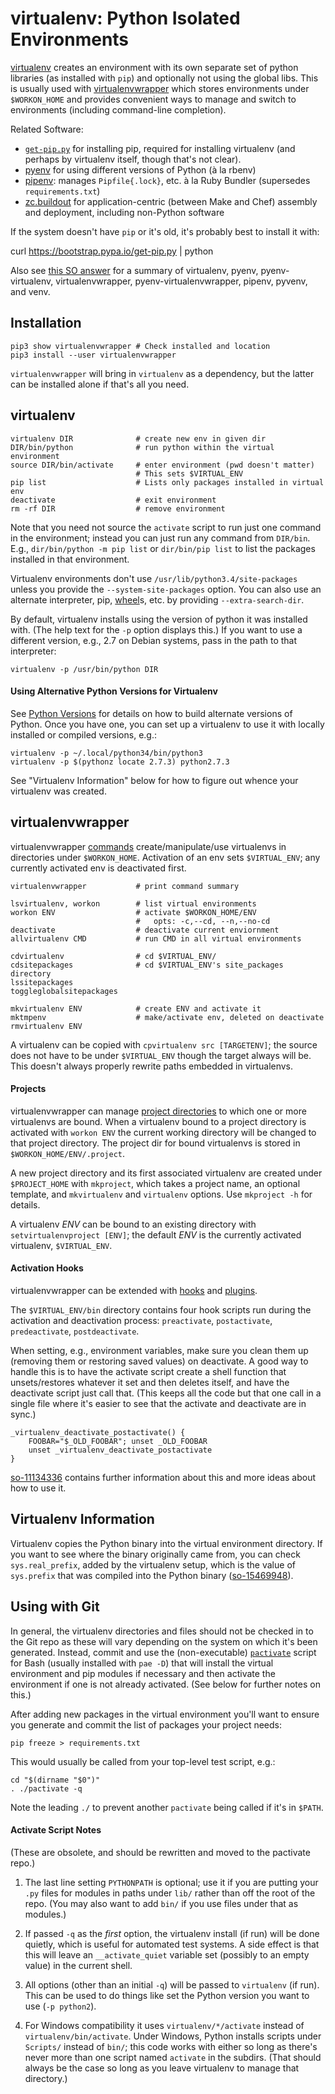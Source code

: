 virtualenv: Python Isolated Environments
========================================

[virtualenv] creates an environment with its own separate set of
python libraries (as installed with `pip`) and optionally not using
the global libs. This is usually used with [virtualenvwrapper] which
stores environments under `$WORKON_HOME` and provides convenient ways
to manage and switch to environments (including command-line
completion).

Related Software:
* [`get-pip.py`] for installing pip, required for installing virtualenv
  (and perhaps by virtualenv itself, though that's not clear).
* [pyenv] for using different versions of Python (à la rbenv)
* [pipenv]: manages `Pipfile{.lock}`, etc. à la Ruby Bundler
  (supersedes `requirements.txt`)
* [zc.buildout] for application-centric (between Make and Chef)
  assembly and deployment, including non-Python software

If the system doesn't have `pip` or it's old, it's probably best to
install it with:

  curl https://bootstrap.pypa.io/get-pip.py | python

Also see [this SO answer][so-41573588] for a summary of virtualenv,
pyenv, pyenv-virtualenv, virtualenvwrapper, pyenv-virtualenvwrapper,
pipenv, pyvenv, and venv.


Installation
------------

    pip3 show virtualenvwrapper # Check installed and location
    pip3 install --user virtualenvwrapper

`virtualenvwrapper` will bring in `virtualenv` as a dependency, but
the latter can be installed alone if that's all you need.


virtualenv
----------

    virtualenv DIR              # create new env in given dir
    DIR/bin/python              # run python within the virtual environment
    source DIR/bin/activate     # enter environment (pwd doesn't matter)
                                # This sets $VIRTUAL_ENV
    pip list                    # Lists only packages installed in virtual env
    deactivate                  # exit environment
    rm -rf DIR                  # remove environment

Note that you need not source the `activate` script to run just one
command in the environment; instead you can just run any command from
`DIR/bin`. E.g., `dir/bin/python -m pip list` or `dir/bin/pip list` to
list the packages installed in that environment.

Virtualenv environments don't use `/usr/lib/python3.4/site-packages`
unless you provide the `--system-site-packages` option. You can also
use an alternate interpreter, pip, [wheel]s, etc. by providing
`--extra-search-dir`.

By default, virtualenv installs using the version of python it was
installed with. (The help text for the `-p` option displays this.) If
you want to use a different version, e.g., 2.7 on Debian systems, pass
in the path to that interpreter:

    virtualenv -p /usr/bin/python DIR

#### Using Alternative Python Versions for Virtualenv

See [Python Versions][version] for details on how to build alternate
versions of Python. Once you have one, you can set up a virtualenv to
use it with locally installed or compiled versions, e.g.:

    virtualenv -p ~/.local/python34/bin/python3
    virtualenv -p $(pythonz locate 2.7.3) python2.7.3

See "Virtualenv Information" below for how to figure out whence your
virtualenv was created.


virtualenvwrapper
-----------------

virtualenvwrapper [commands][vw-commands] create/manipulate/use
virtualenvs in directories under `$WORKON_HOME`. Activation of an env
sets `$VIRTUAL_ENV`; any currently activated env is deactivated first.

    virtualenvwrapper           # print command summary

    lsvirtualenv, workon        # list virtual environments
    workon ENV                  # activate $WORKON_HOME/ENV
                                #   opts: -c,--cd, --n,--no-cd
    deactivate                  # deactivate current enviornment
    allvirtualenv CMD           # run CMD in all virtual environments

    cdvirtualenv                # cd $VIRTUAL_ENV/
    cdsitepackages              # cd $VIRTUAL_ENV's site_packages directory
    lssitepackages
    toggleglobalsitepackages

    mkvirtualenv ENV            # create ENV and activate it
    mktmpenv                    # make/activate env, deleted on deactivate
    rmvirtualenv ENV

A virtualenv can be copied with `cpvirtualenv src [TARGETENV]`; the
source does not have to be under `$VIRTUAL_ENV` though the target
always will be. This doesn't always properly rewrite paths embedded in
virtualenvs.

#### Projects

virtualenvwrapper can manage [project directories][vw-projects] to
which one or more virtualenvs are bound. When a virtualenv bound to a
project directory is activated with `workon ENV` the current working
directory will be changed to that project directory. The project dir
for bound virtualenvs is stored in `$WORKON_HOME/ENV/.project`.

A new project directory and its first associated virtualenv are created
under `$PROJECT_HOME` with `mkproject`, which takes a project name, an
optional template, and `mkvirtualenv` and `virtualenv` options. Use
`mkproject -h` for details.

A virtualenv _ENV_ can be bound to an existing directory with
`setvirtualenvproject [ENV]`; the default _ENV_ is the currently
activated virtualenv, `$VIRTUAL_ENV`.

#### Activation Hooks

virtualenvwrapper can be extended with [hooks] and [plugins].

The `$VIRTUAL_ENV/bin` directory contains four hook scripts run during
the activation and deactivation process: `preactivate`, `postactivate`,
`predeactivate`, `postdeactivate`.

When setting, e.g., environment variables, make sure you clean them up
(removing them or restoring saved values) on deactivate. A good way to
handle this is to have the activate script create a shell function that
unsets/restores whatever it set and then deletes itself, and have the
deactivate script just call that. (This keeps all the code but that
one call in a single file where it's easier to see that the activate
and deactivate are in sync.)

    _virtualenv_deactivate_postactivate() {
        FOOBAR="$_OLD_FOOBAR"; unset _OLD_FOOBAR
        unset _virtualenv_deactivate_postactivate
    }

[so-11134336] contains further information about this and more ideas
about how to use it.


Virtualenv Information
----------------------

Virtualenv copies the Python binary into the virtual environment
directory. If you want to see where the binary originally came from,
you can check `sys.real_prefix`, added by the virtualenv setup, which
is the value of `sys.prefix` that was compiled into the Python binary
([so-15469948]).


Using with Git
--------------

In general, the virtualenv directories and files should not be checked in
to the Git repo as these will vary depending on the system on which it's
been generated. Instead, commit and use the (non-executable) [`pactivate`]
script for Bash (usually installed with `pae -D`) that will install the
virtual environment and pip modules if necessary and then activate the
environment if one is not already activated. (See below for further notes
on this.)

After adding new packages in the virtual environment you'll want to
ensure you generate and commit the list of packages your project needs:

    pip freeze > requirements.txt

This would usually be called from your top-level test script, e.g.:

    cd "$(dirname "$0")"
    . ./pactivate -q

Note the leading `./` to prevent another `pactivate` being called if
it's in `$PATH`.


#### Activate Script Notes

(These are obsolete, and should be rewritten and moved to the pactivate repo.)

1. The last line setting `PYTHONPATH` is optional; use it if you are
   putting your `.py` files for modules in paths under `lib/` rather
   than off the root of the repo. (You may also want to add `bin/`
   if you use files under that as modules.)

2. If passed `-q` as the _first_ option, the virtualenv install (if
   run) will be done quietly, which is useful for automated test
   systems. A side effect is that this will leave an `__activate_quiet`
   variable set (possibly to an empty value) in the current shell.

3. All options (other than an initial `-q`) will be passed to
   `virtualenv` (if run). This can be used to do things like set the
   Python version you want to use (`-p python2`).

4. For Windows compatibility it uses `virtualenv/*/activate` instead
   of `virtualenv/bin/activate`. Under Windows, Python installs
   scripts under `Scripts/` instead of `bin/`; this code works with
   either so long as there's never more than one script named
   `activate` in the subdirs. (That should always be the case so long
   as you leave virtualenv to manage that directory.)



<!-------------------------------------------------------------------->
[`get-pip.py`]: https://bootstrap.pypa.io/get-pip.py
[`pactivate`]: https://github.com/cynic-net/pactivate
[downloads]: http://www.python.org/ftp/python
[github]: https://github.com/python/cpython
[hooks]: http://virtualenvwrapper.readthedocs.io/en/latest/scripts.html
[pipenv]: https://docs.pipenv.org/
[plugins]: http://virtualenvwrapper.readthedocs.io/en/latest/plugins.html
[pyenv]: https://github.com/pyenv/pyenv
[so-11134336]: https://stackoverflow.com/a/11134336/107294
[so-15469948]: https://stackoverflow.com/a/15469948/107294
[so-41573588]: https://stackoverflow.com/a/41573588/107294
[version]: ../version.md#building-alternative-versions
[virtualenv]: https://virtualenv.pypa.io/en/stable/
[virtualenvwrapper]: http://virtualenvwrapper.readthedocs.io/en/latest/
[vw-commands]: https://virtualenvwrapper.readthedocs.io/en/latest/command_ref.html
[vw-projects]: http://virtualenvwrapper.readthedocs.io/en/latest/projects.html
[wheel]: http://wheel.rtfd.org/
[zc.buildout]: http://docs.buildout.org/
